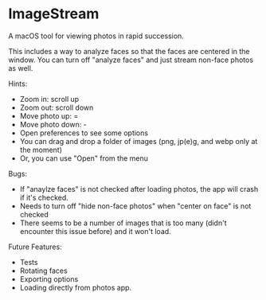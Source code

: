 # ImageStream
A macOS tool for viewing photos in rapid succession.

This includes a way to analyze faces so that the faces are centered in the window. You can turn off "analyze faces" and just stream non-face photos as well.

Hints:

* Zoom in: scroll up
* Zoom out: scroll down
* Move photo up: =
* Move photo down: -
* Open preferences to see some options
* You can drag and drop a folder of images (png, jp(e)g, and webp only at the moment)
* Or, you can use "Open" from the menu

Bugs:

* If "anaylze faces" is not checked after loading photos, the app will crash if it's checked.
* Needs to turn off "hide non-face photos" when "center on face" is not checked
* There seems to be a number of images that is too many (didn't encounter this issue before) and it won't load.

Future Features:

* Tests
* Rotating faces
* Exporting options
* Loading directly from photos app.
